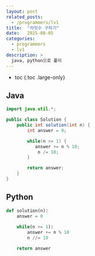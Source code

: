 ```yaml
---
layout: post
related_posts:
  - /programmers/lv1
title:  "자릿수 구하기"
date:   2025-08-05
categories:
  - programmers
  - lv1
description: >
  java, python으로 풀이
---
```

* toc
{:toc .large-only}

## Java
```java
import java.util.*;

public class Solution {
    public int solution(int n) {
        int answer = 0;

        while(n >= 1) {
           answer += n % 10;
            n /= 10;
        }

        return answer;
    }
}
```

## Python
```python
def solution(n):
    answer = 0
    
    while(n >= 1):
        answer += n % 10
        n //= 10

    return answer
```